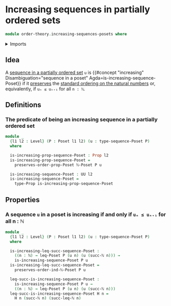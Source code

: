 # Increasing sequences in partially ordered sets

```agda
module order-theory.increasing-sequences-posets where
```

<details><summary>Imports</summary>

```agda
open import elementary-number-theory.decidable-total-order-natural-numbers
open import elementary-number-theory.inequality-natural-numbers
open import elementary-number-theory.natural-numbers

open import foundation.dependent-pair-types
open import foundation.function-types
open import foundation.identity-types
open import foundation.propositions
open import foundation.sequences
open import foundation.universe-levels

open import order-theory.order-preserving-maps-posets
open import order-theory.posets
open import order-theory.sequences-posets
```

</details>

## Idea

A [sequence in a partially ordered set](order-theory.sequences-posets.md) `u` is
{{#concept "increasing" Disambiguation="sequence in a poset" Agda=is-increasing-sequence-Poset}}
if it [preserves](order-theory.order-preserving-maps-posets.md) the
[standard ordering on the natural numbers](elementary-number-theory.inequality-natural-numbers.md)
or, equivalently, if `uₙ ≤ uₙ₊₁` for all `n : ℕ`.

## Definitions

### The predicate of being an increasing sequence in a partially ordered set

```agda
module _
  {l1 l2 : Level} (P : Poset l1 l2) (u : type-sequence-Poset P)
  where

  is-increasing-prop-sequence-Poset : Prop l2
  is-increasing-prop-sequence-Poset =
    preserves-order-prop-Poset ℕ-Poset P u

  is-increasing-sequence-Poset : UU l2
  is-increasing-sequence-Poset =
    type-Prop is-increasing-prop-sequence-Poset
```

## Properties

### A sequence `u` in a poset is increasing if and only if `uₙ ≤ uₙ₊₁` for all n : ℕ

```agda
module _
  {l1 l2 : Level} (P : Poset l1 l2) (u : type-sequence-Poset P)
  where

  is-increasing-leq-succ-sequence-Poset :
    ((n : ℕ) → leq-Poset P (u n) (u (succ-ℕ n))) →
    is-increasing-sequence-Poset P u
  is-increasing-leq-succ-sequence-Poset =
    preserves-order-ind-ℕ-Poset P u

  leq-succ-is-increasing-sequence-Poset :
    is-increasing-sequence-Poset P u →
    ((n : ℕ) → leq-Poset P (u n) (u (succ-ℕ n)))
  leq-succ-is-increasing-sequence-Poset H n =
    H n (succ-ℕ n) (succ-leq-ℕ n)
```
